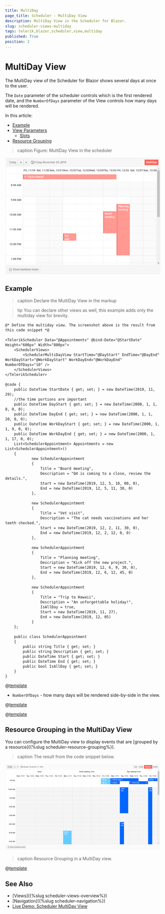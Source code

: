 ```yaml
---
title: MultiDay
page_title: Scheduler - MultiDay View
description: MultiDay View in the Scheduler for Blazor.
slug: scheduler-views-multiday
tags: telerik,blazor,scheduler,view,multiday
published: True
position: 2
---
```


# MultiDay View

The MultiDay view of the Scheduler for Blazor shows several days at once to the user.

The `Date` parameter of the scheduler controls which is the first rendered date, and the `NumberOfDays` parameter of the View controls how many days will be rendered.

In this article:

* [Example](#example)
* [View Parameters](#view-parameters)
	* [Slots](#slots)
* [Resource Grouping](#resource-grouping)

>caption Figure: MultiDay View in the scheduler

![](images/multiday-view-sample.png)

## Example

>caption Declare the MultiDay View in the markup

>tip You can declare other views as well, this example adds only the multiday view for brevity.


````CSHTML
@* Define the multiday view. The screenshot above is the result from this code snippet *@

<TelerikScheduler Data="@Appointments" @bind-Date="@StartDate" Height="600px" Width="800px">
    <SchedulerViews>
        <SchedulerMultiDayView StartTime="@DayStart" EndTime="@DayEnd" WorkDayStart="@WorkDayStart" WorkDayEnd="@WorkDayEnd" NumberOfDays="10" />
    </SchedulerViews>
</TelerikScheduler>

@code {
    public DateTime StartDate { get; set; } = new DateTime(2019, 11, 29);
    //the time portions are important
    public DateTime DayStart { get; set; } = new DateTime(2000, 1, 1, 8, 0, 0);
    public DateTime DayEnd { get; set; } = new DateTime(2000, 1, 1, 20, 0, 0);
    public DateTime WorkDayStart { get; set; } = new DateTime(2000, 1, 1, 9, 0, 0);
    public DateTime WorkDayEnd { get; set; } = new DateTime(2000, 1, 1, 17, 0, 0);
    List<SchedulerAppointment> Appointments = new List<SchedulerAppointment>()
    {
            new SchedulerAppointment
            {
                Title = "Board meeting",
                Description = "Q4 is coming to a close, review the details.",
                Start = new DateTime(2019, 12, 5, 10, 00, 0),
                End = new DateTime(2019, 12, 5, 11, 30, 0)
            },

            new SchedulerAppointment
            {
                Title = "Vet visit",
                Description = "The cat needs vaccinations and her teeth checked.",
                Start = new DateTime(2019, 12, 2, 11, 30, 0),
                End = new DateTime(2019, 12, 2, 12, 0, 0)
            },

            new SchedulerAppointment
            {
                Title = "Planning meeting",
                Description = "Kick off the new project.",
                Start = new DateTime(2019, 12, 6, 9, 30, 0),
                End = new DateTime(2019, 12, 6, 12, 45, 0)
            },

            new SchedulerAppointment
            {
                Title = "Trip to Hawaii",
                Description = "An unforgettable holiday!",
                IsAllDay = true,
                Start = new DateTime(2019, 11, 27),
                End = new DateTime(2019, 12, 05)
            }
    };

    public class SchedulerAppointment
    {
        public string Title { get; set; }
        public string Description { get; set; }
        public DateTime Start { get; set; }
        public DateTime End { get; set; }
        public bool IsAllDay { get; set; }
    }
}
````


@[template](/_contentTemplates/scheduler/views.md#day-views-common-properties)
* `NumberOfDays` - how many days will be rendered side-by-side in the view.

@[template](/_contentTemplates/scheduler/views.md#visible-times-tip)

@[template](/_contentTemplates/scheduler/views.md#day-slots-explanation)

## Resource Grouping in the MultiDay View

You can configure the MultiDay view to display events that are [grouped by a resource]({%slug scheduler-resource-grouping%}).

>caption The result from the code snippet below.

![](images/scheduler-resource-grouping-multiday-view.png)

>caption Resource Grouping in a MultiDay view.

@[template](/_contentTemplates/scheduler/views.md#resource-grouping-code-snippet-for-examples)

## See Also

  * [Views]({%slug scheduler-views-overview%})
  * [Navigation]({%slug scheduler-navigation%})
  * [Live Demo: Scheduler MultiDay View](https://demos.telerik.com/blazor-ui/scheduler/multiday-view)
  
